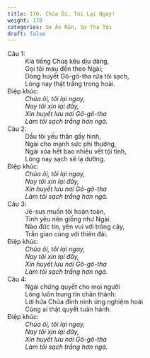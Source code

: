 ```yaml
---
title: 170. Chúa Ôi, Tôi Lại Ngay!
weight: 170
categories: Sự Ăn Năn, Sự Tha Tội
draft: false
---
```

<dl><dt>Câu 1:</dt><dd data-verse="1">Kìa tiếng Chúa kêu dịu dàng, <br/>Gọi tôi mau đến theo Ngài; <br/>Dòng huyết Gô-gô-tha rửa tôi sạch, <br/>Lòng nay thật trắng trong hoài. </dd><dt>Điệp khúc:</dt><dd data-chorus="1"><em>Chúa ôi, tôi lại ngay, <br/>Nay tôi xin lại đây, <br/>Xin huyết lưu nơi Gô-gô-tha <br/>Làm tôi sạch trắng hơn ngà. </em></dd><dt>Câu 2:</dt><dd data-verse="2">Dầu tôi yếu thân gầy hình, <br/>Ngài cho mạnh sức phi thường, <br/>Ngài xóa hết bao nhiêu vết tội tình, <br/>Lòng nay sạch sẽ lạ dường. </dd><dt>Điệp khúc:</dt><dd data-chorus="1"><em>Chúa ôi, tôi lại ngay, <br/>Nay tôi xin lại đây, <br/>Xin huyết lưu nơi Gô-gô-tha <br/>Làm tôi sạch trắng hơn ngà. </em></dd><dt>Câu 3:</dt><dd data-verse="3">Jê-sus muốn tôi hoàn toàn, <br/>Tình yêu nên giống như Ngài. <br/>Nào đức tin, yên vui với trông cậy, <br/>Trần gian cùng với thiên đài. </dd><dt>Điệp khúc:</dt><dd data-chorus="1"><em>Chúa ôi, tôi lại ngay, <br/>Nay tôi xin lại đây, <br/>Xin huyết lưu nơi Gô-gô-tha <br/>Làm tôi sạch trắng hơn ngà. </em></dd><dt>Câu 4:</dt><dd data-verse="4">Ngài chứng quyết cho mọi người <br/>Lòng luôn trung tín chân thành: <br/>Lời hứa Chúa đinh ninh ứng nghiệm hoài <br/>Cùng ai thật quyết tuân hành. </dd><dt>Điệp khúc:</dt><dd data-chorus="1"><em>Chúa ôi, tôi lại ngay, <br/>Nay tôi xin lại đây, <br/>Xin huyết lưu nơi Gô-gô-tha <br/>Làm tôi sạch trắng hơn ngà. </em></dd></dl>